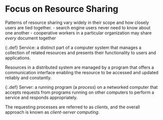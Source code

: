 # Focus on Resource Sharing

Patterns of resource sharing vary widely in their scope and how closely
users are tied together.
    - search engine users never need to know about one another
    - cooperative workers in a particular organization may share *every*
    document together

{:.def}
Service: a distinct part of a computer system that manages a collection
of related resources and presents their functionality to users and
applications.

Resources in a distributed system are managed by a program that offers a
communication interface enabling the resource to be accessed and updated
reliably and constantly.

{:.def}
Server: a running program (a *process*) on a networked computer that
accepts requests from programs running on other computers to perform a
service and responds appropriately.

The requesting processes are referred to as *clients*, and the overall
approach is known as *client-server computing*.
